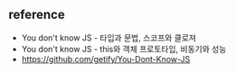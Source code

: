 ## reference
  - You don't know JS - 타입과 문법, 스코프와 클로져
  - You don't know JS - this와 객체 프로토타입, 비동기와 성능
  - https://github.com/getify/You-Dont-Know-JS
